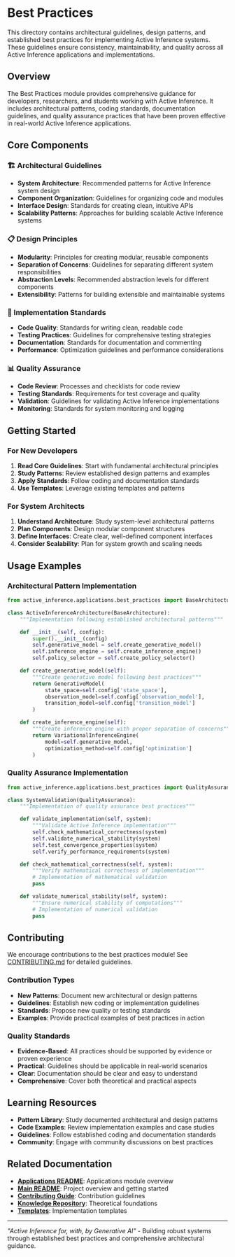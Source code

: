 # Best Practices

This directory contains architectural guidelines, design patterns, and established best practices for implementing Active Inference systems. These guidelines ensure consistency, maintainability, and quality across all Active Inference applications and implementations.

## Overview

The Best Practices module provides comprehensive guidance for developers, researchers, and students working with Active Inference. It includes architectural patterns, coding standards, documentation guidelines, and quality assurance practices that have been proven effective in real-world Active Inference applications.

## Core Components

### 🏗️ Architectural Guidelines
- **System Architecture**: Recommended patterns for Active Inference system design
- **Component Organization**: Guidelines for organizing code and modules
- **Interface Design**: Standards for creating clean, intuitive APIs
- **Scalability Patterns**: Approaches for building scalable Active Inference systems

### 📋 Design Principles
- **Modularity**: Principles for creating modular, reusable components
- **Separation of Concerns**: Guidelines for separating different system responsibilities
- **Abstraction Levels**: Recommended abstraction levels for different components
- **Extensibility**: Patterns for building extensible and maintainable systems

### 🔧 Implementation Standards
- **Code Quality**: Standards for writing clean, readable code
- **Testing Practices**: Guidelines for comprehensive testing strategies
- **Documentation**: Standards for documentation and commenting
- **Performance**: Optimization guidelines and performance considerations

### 📊 Quality Assurance
- **Code Review**: Processes and checklists for code review
- **Testing Standards**: Requirements for test coverage and quality
- **Validation**: Guidelines for validating Active Inference implementations
- **Monitoring**: Standards for system monitoring and logging

## Getting Started

### For New Developers
1. **Read Core Guidelines**: Start with fundamental architectural principles
2. **Study Patterns**: Review established design patterns and examples
3. **Apply Standards**: Follow coding and documentation standards
4. **Use Templates**: Leverage existing templates and patterns

### For System Architects
1. **Understand Architecture**: Study system-level architectural patterns
2. **Plan Components**: Design modular component structures
3. **Define Interfaces**: Create clear, well-defined component interfaces
4. **Consider Scalability**: Plan for system growth and scaling needs

## Usage Examples

### Architectural Pattern Implementation
```python
from active_inference.applications.best_practices import BaseArchitecture

class ActiveInferenceArchitecture(BaseArchitecture):
    """Implementation following established architectural patterns"""

    def __init__(self, config):
        super().__init__(config)
        self.generative_model = self.create_generative_model()
        self.inference_engine = self.create_inference_engine()
        self.policy_selector = self.create_policy_selector()

    def create_generative_model(self):
        """Create generative model following best practices"""
        return GenerativeModel(
            state_space=self.config['state_space'],
            observation_model=self.config['observation_model'],
            transition_model=self.config['transition_model']
        )

    def create_inference_engine(self):
        """Create inference engine with proper separation of concerns"""
        return VariationalInferenceEngine(
            model=self.generative_model,
            optimization_method=self.config['optimization']
        )
```

### Quality Assurance Implementation
```python
from active_inference.applications.best_practices import QualityAssurance

class SystemValidation(QualityAssurance):
    """Implementation of quality assurance best practices"""

    def validate_implementation(self, system):
        """Validate Active Inference implementation"""
        self.check_mathematical_correctness(system)
        self.validate_numerical_stability(system)
        self.test_convergence_properties(system)
        self.verify_performance_requirements(system)

    def check_mathematical_correctness(self, system):
        """Verify mathematical correctness of implementation"""
        # Implementation of mathematical validation
        pass

    def validate_numerical_stability(self, system):
        """Ensure numerical stability of computations"""
        # Implementation of numerical validation
        pass
```

## Contributing

We encourage contributions to the best practices module! See [CONTRIBUTING.md](../../CONTRIBUTING.md) for detailed guidelines.

### Contribution Types
- **New Patterns**: Document new architectural or design patterns
- **Guidelines**: Establish new coding or implementation guidelines
- **Standards**: Propose new quality or testing standards
- **Examples**: Provide practical examples of best practices in action

### Quality Standards
- **Evidence-Based**: All practices should be supported by evidence or proven experience
- **Practical**: Guidelines should be applicable in real-world scenarios
- **Clear**: Documentation should be clear and easy to understand
- **Comprehensive**: Cover both theoretical and practical aspects

## Learning Resources

- **Pattern Library**: Study documented architectural and design patterns
- **Code Examples**: Review implementation examples and case studies
- **Guidelines**: Follow established coding and documentation standards
- **Community**: Engage with community discussions on best practices

## Related Documentation

- **[Applications README](../README.md)**: Applications module overview
- **[Main README](../../README.md)**: Project overview and getting started
- **[Contributing Guide](../../CONTRIBUTING.md)**: Contribution guidelines
- **[Knowledge Repository](../../knowledge/)**: Theoretical foundations
- **[Templates](../templates/)**: Implementation templates

---

*"Active Inference for, with, by Generative AI"* - Building robust systems through established best practices and comprehensive architectural guidance.




